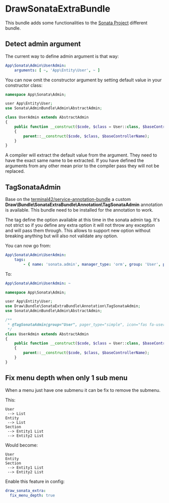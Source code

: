 DrawSonataExtraBundle
====================

This bundle adds some functionalities to the [Sonata Project](https://sonata-project.org/) different bundle.

## Detect admin argument

The current way to define admin argument is that way:

```YAML
App\Sonata\Admin\UserAdmin:
    arguments: [ ~, 'App\Entity\User', ~ ]
```

You can now omit the constructor argument by setting default value in your constructor class:

```PHP
namespace App\Sonata\Admin;

user App\Entity\User;
use Sonata\AdminBundle\Admin\AbstractAdmin;

class UserAdmin extends AbstractAdmin
{
    public function __construct($code, $class = User::class, $baseControllerName = null)
    {
        parent::__construct($code, $class, $baseControllerName);
    }
}
```

A compiler will extract the default value from the argument. They need to have the exact same name to be extracted. If
you have defined the arguments from any other mean prior to the compiler pass they will not be replaced.

## TagSonataAdmin

Base on the [terminal42/service-annotation-bundle](https://github.com/terminal42/service-annotation-bundle) a custom
**Draw\Bundle\SonataExtraBundle\Annotation\TagSonataAdmin** annotation is available. This bundle need to be installed
for the annotation to work. 

The tag define the option available at this time in the sonata admin tag. It's not strict so if you define any extra option
it will not throw any exception and will pass them through. This allows to support new option without breaking anything
but will also not validate any option.

You can now go from:

```YAML
App\Sonata\Admin\UserAdmin:
    tags:
        - { name: 'sonata.admin', manager_type: 'orm', group: 'User', pager_type: 'simple', icon: 'fas fa-user' }
```

To:
```YAML
App\Sonata\Admin\UserAdmin: ~
```

```PHP
namespace App\Sonata\Admin;

user App\Entity\User;
use Draw\Bundle\SonataExtraBundle\Annotation\TagSonataAdmin;
use Sonata\AdminBundle\Admin\AbstractAdmin;

/**
 * @TagSonataAdmin(group="User", pager_type="simple", icon="fas fa-user")
 */
class UserAdmin extends AbstractAdmin
{
    public function __construct($code, $class = User::class, $baseControllerName = null)
    {
        parent::__construct($code, $class, $baseControllerName);
    }
}
```

## Fix menu depth when only 1 sub menu

When a menu just have one submenu it can be fix to remove the submenu.

This:
```
User
 --> List
Entity
 --> List
Section
 --> Entity1 List
 --> Entity2 List
```

Would become:
```
User
Entity
Section
 --> Entity1 List
 --> Entity2 List
```

Enable this feature in config:
```YAML
draw_sonata_extra:
  fix_menu_depth: true
```